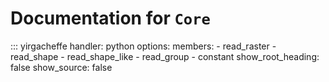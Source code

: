 # Documentation for `Core`

::: yirgacheffe
    handler: python
    options:
        members:
            - read_raster
            - read_shape
            - read_shape_like
            - read_group
            - constant
        show_root_heading: false
        show_source: false